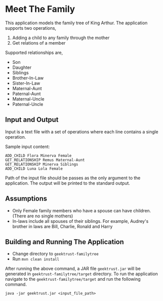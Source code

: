# Meet The Family

This application models the family tree of King Arthur. The application supports two operations,
1. Adding a child to any family through the mother
2. Get relations of a member

Supported relationships are,
- Son
- Daughter
- Siblings
- Brother-In-Law
- Sister-In-Law
- Maternal-Aunt
- Paternal-Aunt
- Maternal-Uncle
- Paternal-Uncle

## Input and Output
Input is a text file with a set of operations where each line contains a single operation.

Sample input content:

```text
ADD_CHILD Flora Minerva Female
GET_RELATIONSHIP Remus Maternal-Aunt
GET_RELATIONSHIP Minerva Siblings
ADD_CHILD Luna Lola Female
```

Path of the input file should be passes as the only argument to the application. The output will be printed to the standard output.

## Assumptions
- Only Female family members who have a spouse can have children. (There are no single mothers)
- In-laws include all spouses of their siblings. For example, Audrey's brother in laws are Bill, Charlie, Ronald and Harry

## Building and Running The Application
- Change directory to `geektrust-familytree`
- Run `mvn clean install`

After running the above command, a JAR file `geektrust.jar` will be generated in `geektrust-familytree/target` directory.
To run the application navigate to the `geektrust-familytree/target` and run the following command.

```text
java -jar geektrust.jar <input_file_path>
```